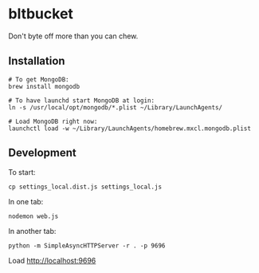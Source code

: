 bltbucket
=========
Don't byte off more than you can chew.


Installation
------------

    # To get MongoDB:
    brew install mongodb

    # To have launchd start MongoDB at login:
    ln -s /usr/local/opt/mongodb/*.plist ~/Library/LaunchAgents/

    # Load MongoDB right now:
    launchctl load -w ~/Library/LaunchAgents/homebrew.mxcl.mongodb.plist


Development
-----------

To start:

    cp settings_local.dist.js settings_local.js

In one tab:

    nodemon web.js

In another tab:

    python -m SimpleAsyncHTTPServer -r . -p 9696

Load [http://localhost:9696](http://localhost:9696)

